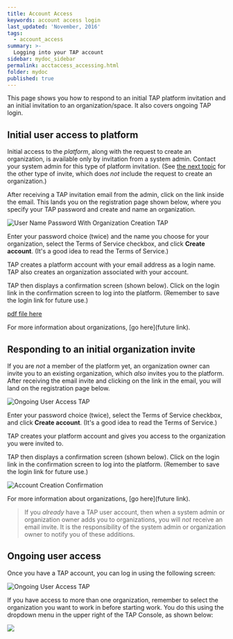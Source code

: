 ```yaml
---
title: Account Access
keywords: account access login
last_updated: 'November, 2016'
tags:
  - account_access
summary: >-
  Logging into your TAP account
sidebar: mydoc_sidebar
permalink: acctaccess_accessing.html
folder: mydoc
published: true
---
```


This page shows you how to respond to an initial TAP platform invitation and an initial invitation to an organization/space. It also covers ongoing TAP login.

## Initial user access to platform

Initial access to the *platform*, along with the request to create an organization, is available only by invitation from a system admin. Contact your system admin for this type of platform invitation. (See [the next topic](#Responding) for the other type of invite, which does *not* include the request to create an organization.)

After receiving a TAP invitation email from the admin, click on the link inside the email. This lands you on the registration page shown below, where you specify your TAP password and create and name an organization.

![User Name Password With Organization Creation TAP](/images/Onboard_Invite_Screen_v7_Crpd.jpg)

Enter your password choice (twice) and the name you choose for your organization, select the Terms of Service checkbox, and click **Create account**. (It's a good idea to read the Terms of Service.)

TAP creates a platform  account with your email address as a login name. TAP also creates an organization associated with your account.

TAP then displays a confirmation screen (shown below). Click on the login link in the confirmation screen to log into the platform. (Remember to save the login link for future use.)

[pdf file here](pdfs/TAPUserManagementDocumentation.docx.pdf)

For more information about organizations, [go here](future link).

## Responding to an initial organization invite

If you are *not* a member of the platform yet, an organization owner can invite you to an existing organization, which *also* invites you to the platform. After receiving the email invite and clicking on the link in the email, you will land on the registration page below.

![Ongoing User Access TAP](/images/OrgSpace_Invite_Screen_v7_Crpd.jpg)

Enter your password choice (twice), select the Terms of Service checkbox, and click **Create account**. (It's a good idea to read the Terms of Service.)

TAP creates your platform account and gives you access to the organization you were invited to.

TAP then displays a confirmation screen (shown below). Click on the login link in the confirmation screen to log into the platform. (Remember to save the login link for future use.)

![Account Creation Confirmation](/images/Onboard_Confirm_Screen_v7_Crpd.png)

For more information about organizations, [go here](future link).

>If you *already* have a TAP user account, then when a system admin or organization owner adds you to organizations, you will *not* receive an email invite. It is the responsibility of the system admin or organization owner to notify you of these additions.

## Ongoing user access

Once you have a TAP account, you can log in using the following screen:

![Ongoing User Access TAP](/images/Signon_Screen_v7_Crpd.jpg)

If you have access to more than one organization, remember to select the organization you want to work in before starting work. You do this using the dropdown menu in the upper right of the TAP Console, as shown below:

![](/images/Organization_Selection_v7_Crpd.png)
